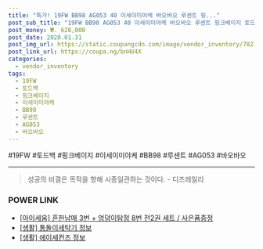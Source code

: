 ```yaml
--- 
title: "특가! 19FW BB98 AG053 40 이세이미야케 바오바오 루센트 핑..." 
post_sub_title: "19FW BB98 AG053 40 이세이미야케 바오바오 루센트 핑크베이지 토드백" 
post_money: ₩. 628,000 
post_date: 2020.01.31 
post_img_url: https://static.coupangcdn.com/image/vendor_inventory/7821/7614b7b96395d6ef6c382e2b7a3d46ed92c1e67c182599db5a7e792c4fea.jpg 
post_link_url: https://coupa.ng/bnHU4X 
categories: 
  - vendor_inventory 
tags: 
  - 19FW 
  - 토드백 
  - 핑크베이지 
  - 이세이미야케 
  - BB98 
  - 루센트 
  - AG053 
  - 바오바오 
--- 
```

  #19FW #토드백 #핑크베이지 #이세이미야케 #BB98 #루센트 #AG053 #바오바오 
<hr> 

> 성공의 비결은 목적을 향해 시종일관하는 것이다. - 디즈레일리 


### POWER LINK

* <a href="https://blog.naver.com/santokki14/221785450746" target="_blank">[아이세움] 흔한남매 3번 + 엉덩이탐정 8번 전2권 세트 / 사은품증정</a>
* <a href="https://blog.naver.com/sakai111/221756881673" target="_blank"> [생활] 통돌이세탁기 정보 </a>
* <a href="https://blog.naver.com/sakai111/221758420716" target="_blank"> [생활] 에이세컨즈 정보 </a>
